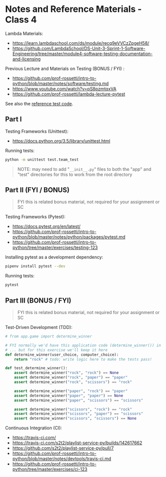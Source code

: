 

# Notes and Reference Materials - Class 4

Lambda Materials:
  + https://learn.lambdaschool.com/ds/module/recq9eVVCzZpgeH58/
  + https://github.com/LambdaSchool/DS-Unit-3-Sprint-1-Software-Engineering/tree/master/module4-software-testing-documentation-and-licensing

Previous Lecture and Materials on Testing (BONUS / FYI) :
  + https://github.com/prof-rossetti/intro-to-python/blob/master/notes/software/testing.md
  + https://www.youtube.com/watch?v=pS8pzmtqxVA
  + https://github.com/prof-rossetti/lambda-lecture-pytest

See also the [reference test code](/test/).

## Part I

Testing Frameworks (Unittest):
  + https://docs.python.org/3.5/library/unittest.html

Running tests:

```sh
python -m unittest test.team_test
```

> NOTE: may need to add "`__init__.py`" files to both the "app" and "test" directories for this to work from the root directory

## Part II (FYI / BONUS)

> FYI this is related bonus material, not required for your assignment or SC

Testing Frameworks (Pytest):
  + https://docs.pytest.org/en/latest/
  + https://github.com/prof-rossetti/intro-to-python/blob/master/notes/python/packages/pytest.md
  + https://github.com/prof-rossetti/intro-to-python/tree/master/exercises/testing-123

Installing pytest as a development dependency:

```sh
pipenv install pytest --dev
```
Running tests:

```sh
pytest
```

## Part III (BONUS / FYI)

> FYI this is related bonus material, not required for your assignment or SC

Test-Driven Development (TDD):

```py
# from app.game import determine_winner

# FYI normally we'd have this application code (determine_winner()) in another file,
# ... but for this exercise we'll keep it here
def determine_winner(user_choice, computer_choice):
    return "rock" # todo: write logic here to make the tests pass!

def test_determine_winner():
    assert determine_winner("rock", "rock") == None
    assert determine_winner("rock", "paper") == "paper"
    assert determine_winner("rock", "scissors") == "rock"

    assert determine_winner("paper", "rock") == "paper"
    assert determine_winner("paper", "paper") == None
    assert determine_winner("paper", "scissors") == "scissors"

    assert determine_winner("scissors", "rock") == "rock"
    assert determine_winner("scissors", "paper") == "scissors"
    assert determine_winner("scissors", "scissors") == None
```

Continuous Integration (CI):
  + https://travis-ci.com/
  + https://travis-ci.com/s2t2/playlist-service-py/builds/142617662
  + https://github.com/s2t2/playlist-service-py/pull/7
  + https://github.com/prof-rossetti/intro-to-python/blob/master/notes/devtools/travis-ci.md
  + https://github.com/prof-rossetti/intro-to-python/tree/master/exercises/ci-123
